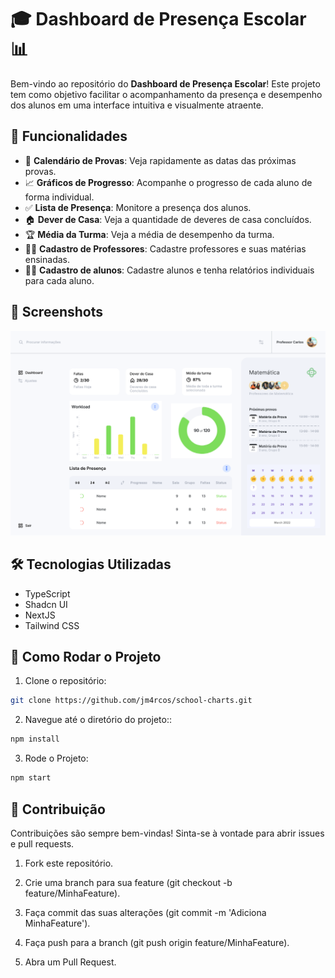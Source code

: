 # 🎓 Dashboard de Presença Escolar 📊

Bem-vindo ao repositório do **Dashboard de Presença Escolar**! Este projeto tem como objetivo facilitar o acompanhamento da presença e desempenho dos alunos em uma interface intuitiva e visualmente atraente.

## 🚀 Funcionalidades

- 📅 **Calendário de Provas**: Veja rapidamente as datas das próximas provas.
- 📈 **Gráficos de Progresso**: Acompanhe o progresso de cada aluno de forma individual.
- ✅ **Lista de Presença**: Monitore a presença dos alunos.
- 🏠 **Dever de Casa**: Veja a quantidade de deveres de casa concluídos.
- 🏆 **Média da Turma**: Veja a média de desempenho da turma.
- 🧑‍🏫 **Cadastro de Professores**: Cadastre professores e suas matérias ensinadas.
- 🧑‍🎓 **Cadastro de alunos**: Cadastre alunos e tenha relatórios individuais para cada aluno.

## 📸 Screenshots

![Dashboard](/public/preview.png)

## 🛠️ Tecnologias Utilizadas

- TypeScript
- Shadcn UI
- NextJS
- Tailwind CSS

## 🚀 Como Rodar o Projeto

1. Clone o repositório:

```bash
git clone https://github.com/jm4rcos/school-charts.git
```

2. Navegue até o diretório do projeto::

```bash
npm install
```

3. Rode o Projeto:

```bash
npm start
```

## 🤝 Contribuição

Contribuições são sempre bem-vindas! Sinta-se à vontade para abrir issues e pull requests.

1.  Fork este repositório.

2.  Crie uma branch para sua feature (git checkout -b feature/MinhaFeature).

3.  Faça commit das suas alterações (git commit -m 'Adiciona MinhaFeature').

4.  Faça push para a branch (git push origin feature/MinhaFeature).

5.  Abra um Pull Request.
